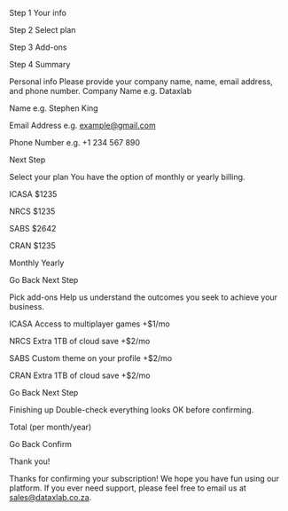   <!-- Sidebar start -->

  Step 1
  Your info

  Step 2
  Select plan

  Step 3
  Add-ons

  Step 4
  Summary

  <!-- Sidebar end -->

  <!-- Step 1 start -->

  Personal info
  Please provide your company name, name, email address, and phone number.
  Company Name
  e.g. Dataxlab

  Name
  e.g. Stephen King

  Email Address
  e.g. example@gmail.com

  Phone Number
  e.g. +1 234 567 890

  Next Step

  <!-- Step 1 end -->

  <!-- Step 2 start -->

  Select your plan
  You have the option of monthly or yearly billing.

  ICASA
  $1235

  NRCS
  $1235

  SABS
  $2642

  CRAN
  $1235

  Monthly
  Yearly

  Go Back
  Next Step

  <!-- Step 2 end -->

  <!-- Step 3 start -->

  Pick add-ons
  Help us understand the outcomes you seek to achieve your business.

  ICASA
  Access to multiplayer games
  +$1/mo

  NRCS
  Extra 1TB of cloud save
  +$2/mo

  SABS
  Custom theme on your profile
  +$2/mo

  CRAN
  Extra 1TB of cloud save
  +$2/mo

  Go Back
  Next Step

  <!-- Step 3 end -->

  <!-- Step 4 start -->

  Finishing up
  Double-check everything looks OK before confirming.

  <!-- Dynamically add subscription and add-on selections here -->

  Total (per month/year)

  Go Back
  Confirm

  <!-- Step 4 end -->

  <!-- Step 5 start -->

  Thank you!

  Thanks for confirming your subscription! We hope you have fun
  using our platform. If you ever need support, please feel free
  to email us at sales@dataxlab.co.za.

  <!-- Step 5 end -->